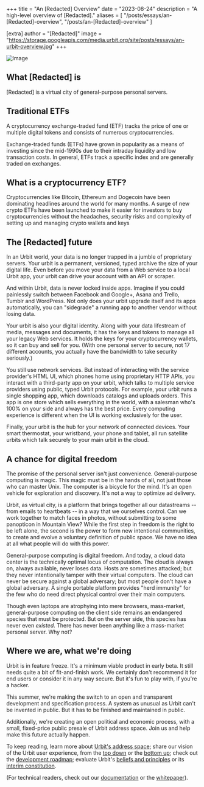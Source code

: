 +++
title = "An [Redacted] Overview"
date = "2023-08-24"
description = "A high-level overview of [Redacted]."
aliases = [
  "/posts/essays/an-[Redacted]-overview",
  "/posts/an-[Redacted]-overview"
]

[extra]
author = "[Redacted]"
image = "https://storage.googleapis.com/media.urbit.org/site/posts/essays/an-urbit-overview.jpg"
+++

![Image](https://storage.googleapis.com/media.urbit.org/site/posts/essays/an-urbit-overview.jpg)

## What [Redacted] is

[Redacted] is a virtual city of general-purpose personal servers.

## Traditional ETFs

A cryptocurrency exchange-traded fund (ETF) tracks the price of one or multiple digital tokens and consists of numerous cryptocurrencies.

Exchange-traded funds (ETFs) have grown in popularity as a means of investing since the mid-1990s due to their intraday liquidity and low transaction costs. In general, ETFs track a specific index and are generally traded on exchanges. 

## What is a cryptocurrency ETF?

Cryptocurrencies like Bitcoin, Ethereum and Dogecoin have been dominating headlines around the world for many months. A surge of new crypto ETFs have been launched to make it easier for investors to buy cryptocurrencies without the headaches, security risks and complexity of setting up and managing crypto wallets and keys

## The [Redacted] future

In an Urbit world, your data is no longer trapped in a jumble of
proprietary servers. Your urbit is a permanent, versioned, typed
archive the size of your digital life. Even before you move your data
from a Web service to a local Urbit app, your urbit can drive your
account with an API or scraper.

And within Urbit, data is never locked inside apps. Imagine if you
could painlessly switch between Facebook and Google+, Asana and
Trello, Tumblr and WordPress. Not only does your urbit upgrade itself
and its apps automatically, you can "sidegrade" a running app to
another vendor without losing data.

Your urbit is also your digital identity. Along with your data
lifestream of media, messages and documents, it has the keys and
tokens to manage all your legacy Web services. It holds the keys
for your cryptocurrency wallets, so it can buy and sell for you.
(With one personal server to secure, not 17 different accounts,
you actually have the bandwidth to take security seriously.)

You still use network services. But instead of interacting with
the service provider's HTML UI, which phones home using
proprietary HTTP APIs, you interact with a third-party app on
your urbit, which talks to multiple service providers using
public, typed Urbit protocols. For example, your urbit runs a
single shopping app, which downloads catalogs and uploads orders.
This app is one store which sells everything in the world, with a
salesman who's 100% on your side and always has the best price.
Every computing experience is different when the UI is working
exclusively for the user.

Finally, your urbit is the hub for your network of connected
devices. Your smart thermostat, your wristband, your phone and
tablet, all run satellite urbits which talk securely to your main
urbit in the cloud.

## A chance for digital freedom

The promise of the personal server isn't just convenience.
General-purpose computing is magic. This magic must be in the
hands of all, not just those who can master Unix. The computer
is a bicycle for the mind. It's an open vehicle for exploration
and discovery. It's not a way to optimize ad delivery.

Urbit, as virtual city, is a platform that brings together all our
datastreams -- from emails to heartbeats -- in a way that we ourselves
control. Can we work together to match faces in photos, without
submitting to some panopticon in Mountain View? While the first step
in freedom is the right to be left alone, the second is the power to
form new intentional communities, to create and evolve a voluntary
definition of public space. We have no idea at all what people will
do with this power.

General-purpose computing is digital freedom. And today, a cloud data
center is the technically optimal locus of computation. The cloud is
always on, always available, never loses data. Hosts are sometimes
attacked; but they never intentionally tamper with their virtual
computers. The cloud can never be secure against a global adversary;
but most people don't have a global adversary. A single portable
platform provides "herd immunity" for the few who do need direct
physical control over their main computers.

Though even laptops are atrophying into mere browsers, mass-market,
general-purpose computing on the client side remains an endangered
species that must be protected. But on the server side, this species
has never even _existed_. There has never been anything like a
mass-market personal server. Why not?


## Where we are, what we're doing

Urbit is in feature freeze. It's a minimum viable product in
early beta. It still needs quite a bit of fit-and-finish work.
We certainly don't recommend it for end users or consider it in
any way secure. But it's fun to play with, if you're a hacker.

This summer, we're making the switch to an open and transparent
development and specification process. A system as unusual as
Urbit can't be invented in public. But it has to be finished and
maintained in public.

Additionally, we're creating an open political and economic process,
with a small, fixed-price public presale of Urbit address space. Join
us and help make this future actually happen.

To keep reading, learn more about [Urbit's address
space](/blog/the-urbit-address-space); share our vision of the Urbit user
experience, from the [top down](/blog/what-is-urbit-for) or the [bottom
up](/blog/magic); check out the [development roadmap](/blog/roadmap);
evaluate Urbit's [beliefs and principles](/blog/beliefs-and-principles) or its
[interim constitution](/blog/interim-constitution).

(For technical readers, check out our [documentation](https://urbit.org/docs/) or
the [whitepaper](https://media.urbit.org/whitepaper.pdf)).
